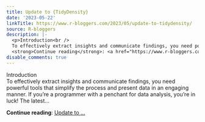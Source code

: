 ```yaml
---
title: Update to {TidyDensity}
date: '2023-05-22'
linkTitle: https://www.r-bloggers.com/2023/05/update-to-tidydensity/
source: R-bloggers
description: |-
  <p>Introduction<br />
  To effectively extract insights and communicate findings, you need powerful tools that simplify the process and present data in an engaging manner. If you’re a programmer with a penchant for data analysis, you’re in luck! The latest...</p>
  <strong>Continue reading</strong>: <a href="https://www.r-bloggers.com/2023/05/update-to-tidydensity/">Update to ...
disable_comments: true
---
```

<p>Introduction<br />
To effectively extract insights and communicate findings, you need powerful tools that simplify the process and present data in an engaging manner. If you’re a programmer with a penchant for data analysis, you’re in luck! The latest...</p>
<strong>Continue reading</strong>: <a href="https://www.r-bloggers.com/2023/05/update-to-tidydensity/">Update to ...